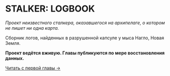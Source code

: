 # STALKER: LOGBOOK

_Проект неизвестного сталкера, оказавшегося на архипелаге, о котором не пишет ни одна карта._

Сборник логов, найденных в разрушенной капсуле у мыса Нагло, Новая Земля.

**Проект ведётся вживую. Главы публикуются по мере восстановления данных.**

[Читать с первой главы →](chapters/1.md)
